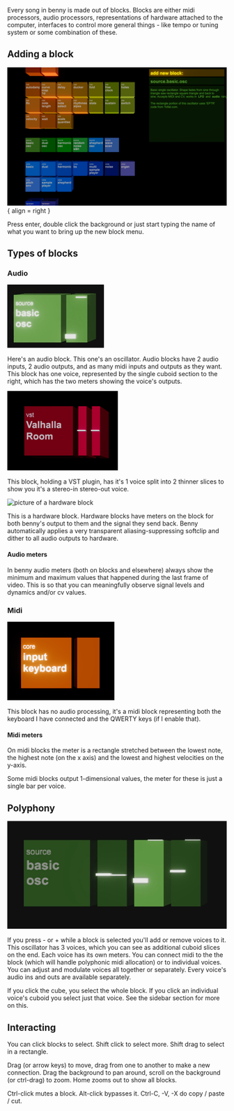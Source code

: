 Every song in benny is made out of blocks. Blocks are either midi processors, audio processors, representations of hardware attached to the computer, interfaces to control more general things - like tempo or tuning system or some combination of these.

## Adding a block

![picture of the new blocks menu](assets/screenshots/block_menu.png){ align = right }

Press enter, double click the background or just start typing the name of what you want to bring up the new block menu.

## Types of blocks

### Audio

![picture of an audio block](assets/screenshots/block_audio_1.gif)

Here's an audio block. This one's an oscillator. Audio blocks have 2 audio inputs, 2 audio outputs, and as many midi inputs and outputs as they want. This block has one voice, represented by the single cuboid section to the right, which has the two meters showing the voice's outputs.

![picture of a vst block](assets/screenshots/block_vst_1.png)

This block, holding a VST plugin, has it's 1 voice split into 2 thinner slices to show you it's a stereo-in stereo-out voice.

![picture of a hardware block]()

This is a hardware block. Hardware blocks have meters on the block for both benny's output to them and the signal they send back. Benny automatically applies a very transparent aliasing-suppressing softclip and dither to all audio outputs to hardware.

#### Audio meters

In benny audio meters (both on blocks and elsewhere) always show the minimum and maximum values that happened during the last frame of video. This is so that you can meaningfully observe signal levels and dynamics and/or cv values.

### Midi

![picture of the core.input.keyboard block](assets/screenshots/block_keyboard.png)

This block has no audio processing, it's a midi block representing both the keyboard I have connected and the QWERTY keys (if I enable that).

#### Midi meters

On midi blocks the meter is a rectangle stretched between the lowest note, the highest note (on the x axis) and the lowest and highest velocities on the y-axis.

Some midi blocks output 1-dimensional values, the meter for these is just a single bar per voice.

## Polyphony

![picture of a polyphonic oscillator block](assets/screenshots/block_voices_1.gif)

If you press - or + while a block is selected you'll add or remove voices to it. This oscillator has 3 voices, which you can see as additional cuboid slices on the end. Each voice has its own meters. You can connect midi to the the block (which will handle polyphonic midi allocation) or to individual voices. You can adjust and modulate voices all together or separately. Every voice's audio ins and outs are available separately.

If you click the cube, you select the whole block. If you click an individual voice's cuboid you select just that voice. See the sidebar section for more on this.

## Interacting

You can click blocks to select. Shift click to select more. Shift drag to select in a rectangle.

Drag (or arrow keys) to move, drag from one to another to make a new connection. Drag the background to pan around, scroll on the background (or ctrl-drag) to zoom. Home zooms out to show all blocks.

Ctrl-click mutes a block. Alt-click bypasses it. Ctrl-C, -V, -X do copy / paste / cut.